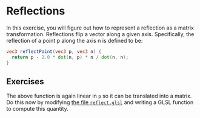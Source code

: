 # Reflections

In this exercise, you will figure out how to represent a reflection as a matrix transformation.  Reflections flip a vector along a given axis.  Specifically, the reflection of a point p along the axis n is defined to be:

```glsl
vec3 reflectPoint(vec3 p, vec3 n) {
  return p - 2.0 * dot(n, p) * n / dot(n, n);
}
```

## Exercises

The above function is again linear in `p` so it can be translated into a matrix.  Do this now by modifying <a href="/open/geom-4" target="_blank">the file `reflect.glsl`</a> and writing a GLSL function to compute this quantity.